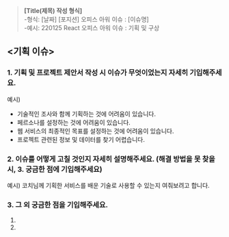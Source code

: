 > **[Title(제목) 작성 형식]**<Br> -형식: [날짜] [포지션] 오피스 아워 이슈 : [이슈명]<Br> -예시: 220125 React 오피스 아워 이슈 : 기획 및 구상

## <기획 이슈>

### 1. 기획 및 프로젝트 제안서 작성 시 이슈가 무엇이었는지 자세히 기입해주세요.

예시)

- 기술적인 조사와 함께 기획하는 것에 어려움이 있습니다.
- 페르소나를 설정하는 것에 어려움이 있습니다.
- 웹 서비스의 최종적인 목표를 설정하는 것에 어려움이 있습니다.
- 프로젝트 관련된 정보 및 데이터를 찾기 어렵습니다.

### 2. 이슈를 어떻게 고칠 것인지 자세히 설명해주세요. (해결 방법을 못 찾을 시, 3. 궁금한 점에 기입해주세요)

예시) 코치님께 기획한 서비스를 배운 기술로 사용할 수 있는지 여줘보려고 합니다.

### 3. 그 외 궁금한 점을 기입해주세요.

1.
2.

